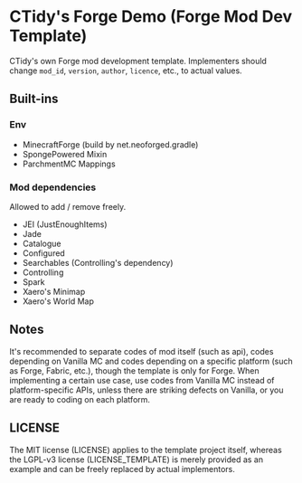 # CTidy's Forge Demo (Forge Mod Dev Template)

CTidy's own Forge mod development template. Implementers should change `mod_id`, `version`, `author`, `licence`, etc., to actual values.

## Built-ins
### Env
- MinecraftForge (build by net.neoforged.gradle)
- SpongePowered Mixin
- ParchmentMC Mappings

### Mod dependencies
Allowed to add / remove freely.
- JEI (JustEnoughItems)
- Jade
- Catalogue
- Configured
- Searchables (Controlling's dependency)
- Controlling
- Spark
- Xaero's Minimap
- Xaero's World Map

## Notes
It's recommended to separate codes of mod itself (such as api), codes depending on Vanilla MC and codes depending on a specific platform (such as Forge, Fabric, etc.), though the template is only for Forge.
When implementing a certain use case, use codes from Vanilla MC instead of platform-specific APIs, unless there are striking defects on Vanilla, or you are ready to coding on each platform.

## LICENSE
The MIT license (LICENSE) applies to the template project itself, whereas the LGPL-v3 license (LICENSE_TEMPLATE) is merely provided as an example and can be freely replaced by actual implementors.
